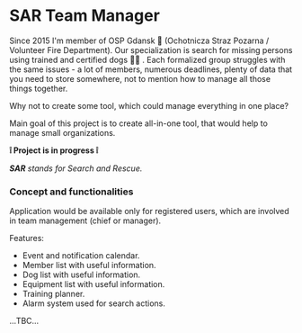# SAR Team Manager

Since 2015 I'm member of OSP Gdansk :fire_engine: (Ochotnicza Straz Pozarna / Volunteer Fire Department). Our specialization is 
search for missing persons using trained and certified dogs :service_dog: . Each formalized group struggles with the same issues - 
a lot of members, numerous deadlines, plenty of data that you need to store somewhere, not to mention how to manage
all those things together.

Why not to create some tool, which could manage everything in one place?

Main goal of this project is to create all-in-one tool, that would help to manage small organizations.

**:grey_exclamation: Project is in progress :grey_exclamation:**

_**SAR** stands for Search and Rescue._

### Concept and functionalities

Application would be available only for registered users, which are involved in team management (chief or manager).

Features:
- Event and notification calendar.
- Member list with useful information.
- Dog list with useful information.
- Equipment list with useful information.
- Training planner.
- Alarm system used for search actions.

...TBC...